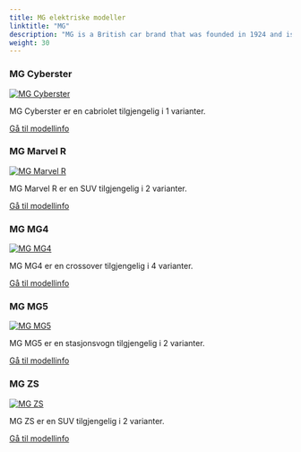 ```yaml
---
title: MG elektriske modeller
linktitle: "MG"
description: "MG is a British car brand that was founded in 1924 and is now owned by SAIC Motor, a Chinese automobile group. MG has a long history of producing sports cars and roadsters, but in recent years it has shifted to electric and hybrid vehicles. "
weight: 30
---
```

<!-- markdownlint-disable MD033 -->
<!-- markdownlint-disable MD010 -->


<div class="container p-3 mb-4 bg-body-tertiary rounded border">
<h3> MG Cyberster</h3>
	<div class="row">
		<div class="col col-12 col-md-6">
			<a href="cyberster"><img src="https://media.evkx.net/multimedia/models/mg/cyberster/cyberster_awd_long_range/main_1_st.jpg" class="img-fluid" alt="MG Cyberster" ></a>
		</div>
		<div class="col col-12 col-md-6">
<p>
MG Cyberster er en cabriolet tilgjengelig i 1 varianter.
</p>
	<a href="cyberster/" class="btn btn-outline-primary" role="button">Gå til modellinfo</a>
		</div>
	</div>
</div>
<div class="container p-3 mb-4 bg-body-tertiary rounded border">
<h3> MG Marvel R</h3>
	<div class="row">
		<div class="col col-12 col-md-6">
			<a href="marvel_r"><img src="https://media.evkx.net/multimedia/models/mg/marvel_r/marvel_r_electric/main_1_st.jpg" class="img-fluid" alt="MG Marvel R" ></a>
		</div>
		<div class="col col-12 col-md-6">
<p>
MG Marvel R er en SUV tilgjengelig i 2 varianter.
</p>
	<a href="marvel_r/" class="btn btn-outline-primary" role="button">Gå til modellinfo</a>
		</div>
	</div>
</div>
<div class="container p-3 mb-4 bg-body-tertiary rounded border">
<h3> MG MG4</h3>
	<div class="row">
		<div class="col col-12 col-md-6">
			<a href="mg4"><img src="https://media.evkx.net/multimedia/models/mg/mg4/mg4_electric_luxury/main_1_st.jpg" class="img-fluid" alt="MG MG4" ></a>
		</div>
		<div class="col col-12 col-md-6">
<p>
MG MG4 er en crossover tilgjengelig i 4 varianter.
</p>
	<a href="mg4/" class="btn btn-outline-primary" role="button">Gå til modellinfo</a>
		</div>
	</div>
</div>
<div class="container p-3 mb-4 bg-body-tertiary rounded border">
<h3> MG MG5</h3>
	<div class="row">
		<div class="col col-12 col-md-6">
			<a href="mg5"><img src="https://media.evkx.net/multimedia/models/mg/mg5/mg5_electric_long_range/main_1_st.jpg" class="img-fluid" alt="MG MG5" ></a>
		</div>
		<div class="col col-12 col-md-6">
<p>
MG MG5 er en stasjonsvogn tilgjengelig i 2 varianter.
</p>
	<a href="mg5/" class="btn btn-outline-primary" role="button">Gå til modellinfo</a>
		</div>
	</div>
</div>
<div class="container p-3 mb-4 bg-body-tertiary rounded border">
<h3> MG ZS</h3>
	<div class="row">
		<div class="col col-12 col-md-6">
			<a href="zs"><img src="https://media.evkx.net/multimedia/models/mg/zs/zs_ev_long_range/main_1_st.jpg" class="img-fluid" alt="MG ZS" ></a>
		</div>
		<div class="col col-12 col-md-6">
<p>
MG ZS er en SUV tilgjengelig i 2 varianter.
</p>
	<a href="zs/" class="btn btn-outline-primary" role="button">Gå til modellinfo</a>
		</div>
	</div>
</div>
